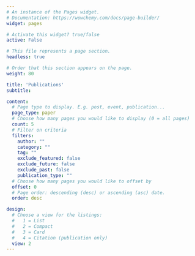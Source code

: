 ```yaml
---
# An instance of the Pages widget.
# Documentation: https://wowchemy.com/docs/page-builder/
widget: pages

# Activate this widget? true/false
active: False

# This file represents a page section.
headless: true

# Order that this section appears on the page.
weight: 80

title: 'Publications'
subtitle:

content:
  # Page type to display. E.g. post, event, publication...
  page_type: paper
  # Choose how many pages you would like to display (0 = all pages)
  count: 5
  # Filter on criteria
  filters:
    author: ""
    category: ""
    tag: ""
    exclude_featured: false
    exclude_future: false
    exclude_past: false
    publication_type: ""
  # Choose how many pages you would like to offset by
  offset: 0
  # Page order: descending (desc) or ascending (asc) date.
  order: desc

design:
  # Choose a view for the listings:
  #   1 = List
  #   2 = Compact
  #   3 = Card
  #   4 = Citation (publication only)
  view: 2
---
```

